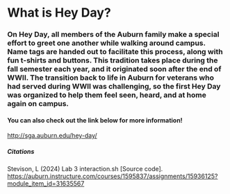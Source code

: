 # What is Hey Day?
### On Hey Day, all members of the Auburn family make a special effort to greet one another while walking around campus. Name tags are handed out to facilitate this process, along with fun t-shirts and buttons. This tradition takes place during the fall semester each year, and it originated soon after the end of WWII. The transition back to life in Auburn for veterans who had served during WWII was challenging, so the first Hey Day was organized to help them feel seen, heard, and at home again on campus. 
#### You can also check out the link below for more information!
http://sga.auburn.edu/hey-day/
##### Citations
Stevison, L (2024) Lab 3 interaction.sh [Source code]. https://auburn.instructure.com/courses/1595837/assignments/15936125?module_item_id=31635567

